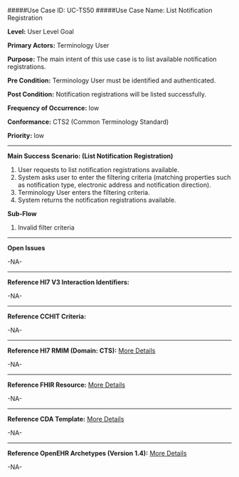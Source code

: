 #####Use Case ID: UC-TS50
#####Use Case Name: List Notification Registration

**Level:**                     User Level Goal

**Primary Actors:**            Terminology User  

**Purpose:**                   The main intent of this use case is to list available notification registrations.

**Pre Condition:**             Terminology User must be identified and authenticated.

**Post Condition:**            Notification registrations will be listed successfully.

**Frequency of Occurrence:**   low

**Conformance:**             	 CTS2 (Common Terminology Standard)

**Priority:**                  low
__________________________________________________________
**Main Success Scenario: (List Notification Registration)**

1.	User requests to list notification registrations available.
2.	System asks user to enter the filtering criteria (matching properties such as notification type, electronic address and notification direction).
3.	Terminology User enters the filtering criteria.
4.	System returns the notification registrations available.

**Sub-Flow** 

1. Invalid filter criteria

_______________________________________________________________
**Open Issues**

-NA-
_______________________________________________________________
**Reference Hl7 V3 Interaction Identifiers:**

-NA-
_______________________________________________________________
**Reference CCHIT Criteria:**

-NA-

_______________________________________________________________
**Reference Hl7 RMIM (Domain: CTS):** [More Details](http://www.hl7.org/implement/standards/product_brief.cfm?product_id=306)

-NA-

_______________________________________________________________
**Reference FHIR Resource:** [More Details](http://www.hl7.org/implement/standards/fhir/resourcelist.html)

-NA-
_______________________________________________________________
**Reference CDA Template:** [More Details](http://www.hl7.org/Special/committees/structure/index.cfm)

-NA-
_______________________________________________________________
**Reference OpenEHR Archetypes (Version 1.4):** [More Details](http://www.openehr.org/ckm/)

-NA-

